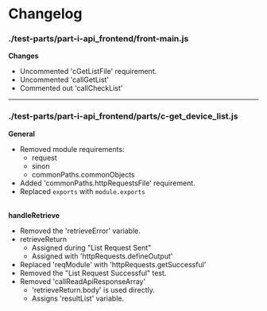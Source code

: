 # Changelog

### ./test-parts/part-i-api_frontend/front-main.js

**Changes**
* Uncommented 'cGetListFile' requirement.
* Uncommented 'callGetList'
* Commented out 'callCheckList'

---

### ./test-parts/part-i-api_frontend/parts/c-get_device_list.js

**General**
* Removed module requirements:
	* request
	* sinon
	* commonPaths.commonObjects
* Added 'commonPaths.httpRequestsFile' requirement.
* Replaced `exports` with `module.exports`

\
**handleRetrieve**
* Removed the 'retrieveError' variable.
* retrieveReturn
	* Assigned during "List Request Sent"
	* Assigned with 'httpRequests.defineOutput'
* Replaced 'reqModule' with 'httpRequests.getSuccessful'
* Removed the "List Request Successful" test.
* Removed 'callReadApiResponseArray'
	* 'retrieveReturn.body' is used directly.
	* Assigns 'resultList' variable.
